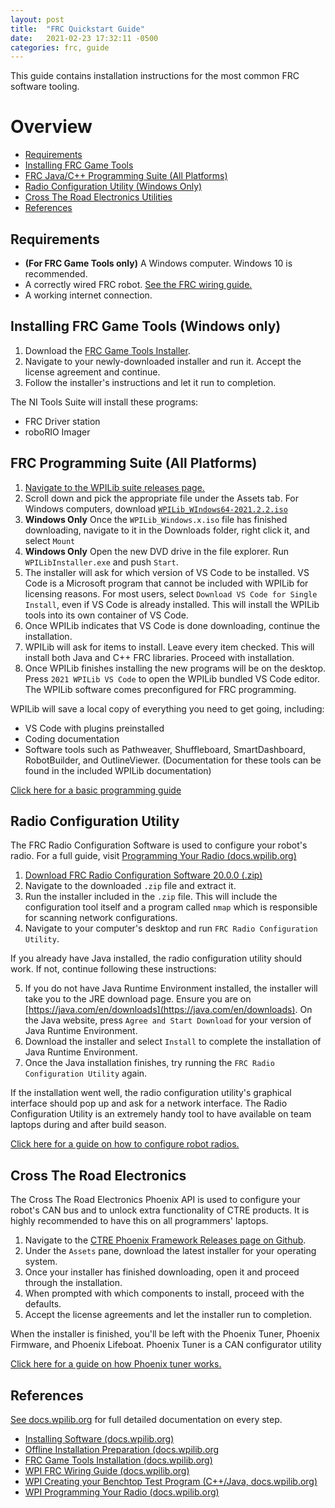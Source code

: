 ```yaml
---
layout: post
title:  "FRC Quickstart Guide"
date:   2021-02-23 17:32:11 -0500
categories: frc, guide
---
```


This guide contains installation instructions for the most common FRC software tooling.

# Overview

 - [Requirements](#requirements)
 - [Installing FRC Game Tools](#installing-frc-game-tools-windows-only)
 - [FRC Java/C++ Programming Suite (All Platforms)](#frc-programming-suite-all-platforms)
 - [Radio Configuration Utility (Windows Only)](#radio-configuration-utility)
 - [Cross The Road Electronics Utilities](#cross-the-road-electronics)
 - [References](#references)

## Requirements

- **(For FRC Game Tools only)** A Windows computer. Windows 10 is recommended.
- A correctly wired FRC robot. [See the FRC wiring guide.](https://docs.wpilib.org/en/stable/docs/zero-to-robot/step-1/how-to-wire-a-robot.html)
- A working internet connection.

## Installing FRC Game Tools (Windows only)

1. Download the [FRC Game Tools Installer](https://www.ni.com/en-us/support/downloads/drivers/download.frc-game-tools.html#369633).
2. Navigate to your newly-downloaded installer and run it. Accept the license agreement and continue.
3. Follow the installer's instructions and let it run to completion.

The NI Tools Suite will install these programs:
 - FRC Driver station
 - roboRIO Imager

## FRC Programming Suite (All Platforms)

1. [Navigate to the WPILib suite releases page.](https://github.com/wpilibsuite/allwpilib/releases)
2. Scroll down and pick the appropriate file under the Assets tab. For Windows computers, download [`WPILib_WIndows64-2021.2.2.iso`](https://github.com/wpilibsuite/allwpilib/releases/download/v2021.2.2/WPILib_Windows64-2021.2.2.iso)
3. **Windows Only** Once the `WPILib_Windows.x.iso` file has finished downloading, navigate to it in the Downloads folder, right click it, and select `Mount`
4. **Windows Only** Open the new DVD drive in the file explorer. Run `WPILibInstaller.exe` and push `Start`.
5. The installer will ask for which version of VS Code to be installed. VS Code is a Microsoft program that cannot be included with WPILib for licensing reasons. For most users, select `Download VS Code for Single Install`, even if VS Code is already installed. This will install the WPILib tools into its own container of VS Code.
6. Once WPILib indicates that VS Code is done downloading, continue the installation.
7. WPILib will ask for items to install. Leave every item checked. This will install both Java and C++ FRC libraries. Proceed with installation.
8. Once WPILib finishes installing the new programs will be on the desktop. Press `2021 WPILib VS Code` to open the WPILib bundled VS Code editor. The WPILib software comes preconfigured for FRC programming.

WPILib will save a local copy of everything you need to get going, including:
 - VS Code with plugins preinstalled
 - Coding documentation
 - Software tools such as Pathweaver, Shuffleboard, SmartDashboard, RobotBuilder, and OutlineViewer. (Documentation for these tools can be found in the included WPILib documentation)

[Click here for a basic programming guide](https://docs.wpilib.org/en/stable/docs/zero-to-robot/step-4/creating-benchtop-test-program-cpp-java.html)

## Radio Configuration Utility

The FRC Radio Configuration Software is used to configure your robot's radio. For a full guide, visit [Programming Your Radio (docs.wpilib.org)](https://docs.wpilib.org/en/stable/docs/zero-to-robot/step-3/radio-programming.html)

1. [Download FRC Radio Configuration Software 20.0.0 (.zip)](https://firstfrc.blob.core.windows.net/frc2020/Radio/FRC_Radio_Configuration_20_0_0.zip)
2. Navigate to the downloaded `.zip` file and extract it.
3. Run the installer included in the `.zip` file. This will include the configuration tool itself and a program called `nmap` which is responsible for scanning network configurations.
4. Navigate to your computer's desktop and run `FRC Radio Configuration Utility`. 

If you already have Java installed, the radio configuration utility should work. If not, continue following these instructions:

5. If you do not have Java Runtime Environment installed, the installer will take you to the JRE download page. Ensure you are on [https://java.com/en/downloads](https://java.com/en/downloads). On the Java website, press `Agree and Start Download` for your version of Java Runtime Environment.
6. Download the installer and select `Install` to complete the installation of Java Runtime Environment.
7. Once the Java installation finishes, try running the `FRC Radio Configuration Utility` again.

If the installation went well, the radio configuration utility's graphical interface should pop up and ask for a network interface. The Radio Configuration Utility is an extremely handy tool to have available on team laptops during and after build season. 

[Click here for a guide on how to configure robot radios.](https://docs.wpilib.org/en/stable/docs/zero-to-robot/step-3/radio-programming.html)

## Cross The Road Electronics

The Cross The Road Electronics Phoenix API is used to configure your robot's CAN bus and to unlock extra functionality of CTRE products. It is highly recommended to have this on all programmers' laptops.

1. Navigate to the [CTRE Phoenix Framework Releases page on Github](https://github.com/CrossTheRoadElec/Phoenix-Releases/releases).
2. Under the `Assets` pane, download the latest installer for your operating system.
3. Once your installer has finished downloading, open it and proceed through the installation.
4. When prompted with which components to install, proceed with the defaults.
5. Accept the license agreements and let the installer run to completion. 

When the installer is finished, you'll be left with the Phoenix Tuner, Phoenix Firmware, and Phoenix Lifeboat. Phoenix Tuner is a CAN configurator utility

[Click here for a guide on how Phoenix tuner works.]()

## References

[See docs.wpilib.org](https://docs.wpilib.org/en/stable/) for full detailed documentation on every step.

- [Installing Software (docs.wpilib.org)](https://docs.wpilib.org/en/stable/docs/zero-to-robot/step-2/index.html) 
- [Offline Installation Preparation (docs.wpilib.org](https://docs.wpilib.org/en/stable/docs/zero-to-robot/step-2/offline-installation-preparations.html)
- [FRC Game Tools Installation (docs.wpilib.org)](https://docs.wpilib.org/en/stable/docs/zero-to-robot/step-2/frc-game-tools.html)
- [WPI FRC Wiring Guide (docs.wpilib.org)](https://docs.wpilib.org/en/stable/docs/zero-to-robot/step-1/how-to-wire-a-robot.html)
- [WPI Creating your Benchtop Test Program (C++/Java, docs.wpilib.org)](https://docs.wpilib.org/en/stable/docs/zero-to-robot/step-4/creating-benchtop-test-program-cpp-java.html)
- [WPI Programming Your Radio (docs.wpilib.org)](https://docs.wpilib.org/en/stable/docs/zero-to-robot/step-3/radio-programming.html)




